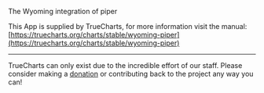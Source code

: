 The Wyoming integration of piper

This App is supplied by TrueCharts, for more information visit the manual: [https://truecharts.org/charts/stable/wyoming-piper](https://truecharts.org/charts/stable/wyoming-piper)

---

TrueCharts can only exist due to the incredible effort of our staff.
Please consider making a [donation](https://truecharts.org/sponsor) or contributing back to the project any way you can!
